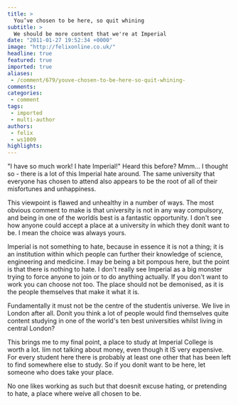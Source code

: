 ```yaml
---
title: >
  You’ve chosen to be here, so quit whining
subtitle: >
  We should be more content that we're at Imperial
date: "2011-01-27 19:52:34 +0000"
image: "http://felixonline.co.uk/"
headline: true
featured: true
imported: true
aliases:
 - /comment/679/youve-chosen-to-be-here-so-quit-whining-
comments:
categories:
 - comment
tags:
 - imported
 - multi-author
authors:
 - felix
 - ws1009
highlights:
---
```


"I have so much work! I hate Imperial!" Heard this before? Mmm... I thought so - there is a lot of this Imperial hate around. The same university that everyone has chosen to attend also appears to be the root of all of their misfortunes and unhappiness.

This viewpoint is flawed and unhealthy in a number of ways. The most obvious comment to make is that university is not in any way compulsory, and being in one of the worldís best is a fantastic opportunity. I don't see how anyone could accept a place at a university in which they donít want to be. I mean the choice was always yours.



Imperial is not something to hate, because in essence it is not a thing; it is an institution within which people can further their knowledge of science, engineering and medicine. I may be being a bit pompous here, but the point is that there is nothing to hate. I don't really see Imperial as a big monster trying to force anyone to join or to do anything actually. If you don't want to work you can choose not too. The place should not be demonised, as it is the people themselves that make it what it is.



Fundamentally it must not be the centre of the studentís universe. We live in London after all. Donít you think a lot of people would find themselves quite content studying in one of the world's ten best universities whilst living in central London?



This brings me to my final point, a place to study at Imperial College is worth a lot. Iím not talking about money, even though it IS very expensive. For every student here there is probably at least one other that has been left to find somewhere else to study. So if you donít want to be here, let someone who does take your place.



No one likes working as such but that doesnít excuse hating, or pretending to hate, a place where weíve all chosen to be.
